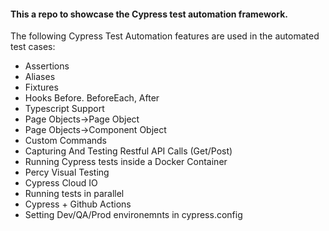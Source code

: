 <h4> This a repo to showcase the Cypress test automation framework. </h4>
     The following Cypress Test Automation features are used in the automated test cases:
<ul>
  <li>Assertions </li>
  <li>Aliases </li>  
  <li>Fixtures</li>
  <li>Hooks Before. BeforeEach, After </li>   
  <li>Typescript Support </li>
  <li>Page Objects->Page Object</li>
  <li>Page Objects->Component Object</li>
  <li>Custom Commands</li>
  <li>Capturing And Testing Restful API Calls (Get/Post) </li>
  <li>Running Cypress tests inside a Docker Container</li> 
  <li>Percy Visual Testing</li>
  <li>Cypress Cloud IO </li>
  <li>Running tests in parallel</li>
  <li>Cypress + Github Actions</li>
  <li>Setting Dev/QA/Prod environemnts in cypress.config </li>   
</ul>

